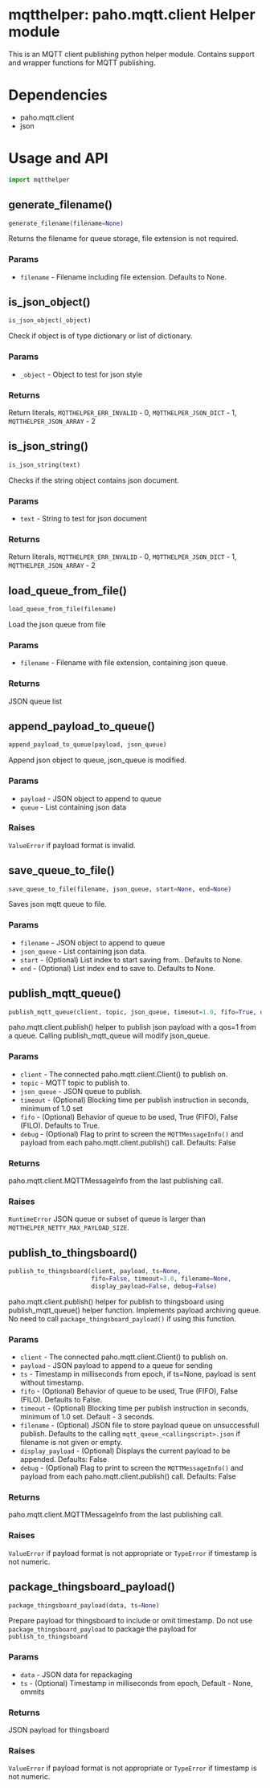 # mqtthelper: paho.mqtt.client Helper module
This is an MQTT client publishing python helper module.
Contains support and wrapper functions for MQTT publishing.

# Dependencies
* paho.mqtt.client
* json

# Usage and API
```python
import mqtthelper
```

## generate_filename()
```python
generate_filename(filename=None)
```
Returns the filename for queue storage, file extension is not required.
### Params
* `filename` - Filename including file extension. Defaults to None.


## is_json_object()
```python
is_json_object(_object)
```
Check if object is of type dictionary or list of dictionary.
### Params
* `_object` - Object to test for json style
### Returns
Return literals, `MQTTHELPER_ERR_INVALID` - 0, `MQTTHELPER_JSON_DICT` - 1, `MQTTHELPER_JSON_ARRAY` - 2


## is_json_string()
```python
is_json_string(text)
```
Checks if the string object contains json document.
### Params
* `text` - String to test for json document
### Returns
Return literals, `MQTTHELPER_ERR_INVALID` - 0, `MQTTHELPER_JSON_DICT` - 1, `MQTTHELPER_JSON_ARRAY` - 2


## load_queue_from_file()
```python
load_queue_from_file(filename)
```
Load the json queue from file
### Params
* `filename` - Filename with file extension, containing json queue.
### Returns
JSON queue list


## append_payload_to_queue()
```python
append_payload_to_queue(payload, json_queue)
```
Append json object to queue, json_queue is modified.
### Params
* `payload` - JSON object to append to queue
* `queue` - List containing json data
### Raises
`ValueError` if payload format is invalid.

## save_queue_to_file()
```python
save_queue_to_file(filename, json_queue, start=None, end=None)
```
Saves json mqtt queue to file.
### Params
* `filename` - JSON object to append to queue
* `json_queue` - List containing json data.
* `start` - (Optional) List index to start saving from.. Defaults to None.
* `end` - (Optional) List index end to save to. Defaults to None.


## publish_mqtt_queue()
```python
publish_mqtt_queue(client, topic, json_queue, timeout=1.0, fifo=True, debug=False)
```
paho.mqtt.client.publish() helper to publish json payload with a qos=1 from
    a queue.
    Calling publish_mqtt_queue will modify json_queue.

### Params
* `client` - The connected paho.mqtt.client.Client() to publish on.
* `topic` - MQTT topic to publish to.
* `json_queue` - JSON queue to publish.
* `timeout` - (Optional) Blocking time per publish instruction in seconds, minimum of 1.0 set
* `fifo` - (Optional) Behavior of queue to be used, True (FIFO), False (FILO). Defaults to True.
* `debug` - (Optional) Flag to print to screen the `MQTTMessageInfo()` and payload from each paho.mqtt.client.publish() call. Defaults: False

### Returns
paho.mqtt.client.MQTTMessageInfo from the last publishing call.

### Raises
`RuntimeError` JSON queue or subset of queue is larger than `MQTTHELPER_NETTY_MAX_PAYLOAD_SIZE`.


## publish_to_thingsboard()
```python
publish_to_thingsboard(client, payload, ts=None,
                       fifo=False, timeout=3.0, filename=None, 
                       display_payload=False, debug=False)
```
paho.mqtt.client.publish() helper for publish to thingsboard using publish_mqtt_queue() helper function. Implements payload archiving queue.
No need to call `package_thingsboard_payload()` if using this function.

### Params
* `client` - The connected paho.mqtt.client.Client() to publish on.
* `payload` - JSON payload to append to a queue for sending
* `ts` - Timestamp in milliseconds from epoch, if ts=None, payload is sent without timestamp.
* `fifo` - (Optional) Behavior of queue to be used, True (FIFO), False (FILO). Defaults to False.
* `timeout` - (Optional) Blocking time per publish instruction in seconds, minimum of 1.0 set. Default - 3 seconds.
* `filename` - (Optional) JSON file to store payload queue on unsuccessfull publish. Defaults to the calling `mqtt_queue_<callingscript>.json` if filename is not given or empty.
* `display_payload` - (Optional) Displays the current payload to be appended. Defaults: False
* `debug` - (Optional) Flag to print to screen the `MQTTMessageInfo()` and payload from each paho.mqtt.client.publish() call. Defaults: False

### Returns
paho.mqtt.client.MQTTMessageInfo from the last publishing call.

### Raises
`ValueError` if payload format is not appropriate or `TypeError` if timestamp is not numeric.


## package_thingsboard_payload()
```python
package_thingsboard_payload(data, ts=None)
```
Prepare payload for thingsboard to include or omit timestamp.
Do not use `package_thingsboard_payload` to package the payload for `publish_to_thingsboard`

### Params
* `data` - JSON data for repackaging
* `ts` - (Optional) Timestamp in milliseconds from epoch, Default - None, ommits 

### Returns
JSON payload for thingsboard

### Raises
`ValueError` if payload format is not appropriate or `TypeError` if timestamp is not numeric.
